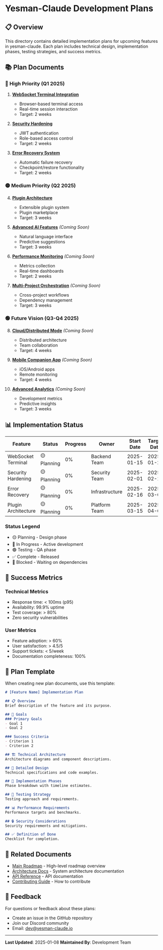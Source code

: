# Yesman-Claude Development Plans

## 📋 Overview

This directory contains detailed implementation plans for upcoming features in yesman-claude. Each plan includes
technical design, implementation phases, testing strategies, and success metrics.

## 📚 Plan Documents

### 🔴 High Priority (Q1 2025)

1. **[WebSocket Terminal Integration](./01-websocket-terminal.md)**

   - Browser-based terminal access
   - Real-time session interaction
   - Target: 2 weeks

1. **[Security Hardening](./02-security-hardening.md)**

   - JWT authentication
   - Role-based access control
   - Target: 2 weeks

1. **[Error Recovery System](./03-error-recovery.md)**

   - Automatic failure recovery
   - Checkpoint/restore functionality
   - Target: 2 weeks

### 🟡 Medium Priority (Q2 2025)

4. **[Plugin Architecture](./04-plugin-architecture.md)**

   - Extensible plugin system
   - Plugin marketplace
   - Target: 3 weeks

1. **[Advanced AI Features](./05-advanced-ai.md)** *(Coming Soon)*

   - Natural language interface
   - Predictive suggestions
   - Target: 3 weeks

1. **[Performance Monitoring](./06-performance-monitoring.md)** *(Coming Soon)*

   - Metrics collection
   - Real-time dashboards
   - Target: 2 weeks

1. **[Multi-Project Orchestration](./07-multi-project.md)** *(Coming Soon)*

   - Cross-project workflows
   - Dependency management
   - Target: 3 weeks

### 🟢 Future Vision (Q3-Q4 2025)

8. **[Cloud/Distributed Mode](./08-cloud-distributed.md)** *(Coming Soon)*

   - Distributed architecture
   - Team collaboration
   - Target: 4 weeks

1. **[Mobile Companion App](./09-mobile-app.md)** *(Coming Soon)*

   - iOS/Android apps
   - Remote monitoring
   - Target: 4 weeks

1. **[Advanced Analytics](./10-advanced-analytics.md)** *(Coming Soon)*

   - Development metrics
   - Predictive insights
   - Target: 3 weeks

## 📊 Implementation Status

| Feature             | Status      | Progress | Owner          | Start Date | Target Date |
| ------------------- | ----------- | -------- | -------------- | ---------- | ----------- |
| WebSocket Terminal  | 🟡 Planning | 0%       | Backend Team   | 2025-01-15 | 2025-01-29  |
| Security Hardening  | 🟡 Planning | 0%       | Security Team  | 2025-02-01 | 2025-02-15  |
| Error Recovery      | 🟡 Planning | 0%       | Infrastructure | 2025-02-16 | 2025-03-01  |
| Plugin Architecture | 🟡 Planning | 0%       | Platform Team  | 2025-03-15 | 2025-04-05  |

### Status Legend

- 🟡 Planning - Design phase
- 🔵 In Progress - Active development
- 🟢 Testing - QA phase
- ✅ Complete - Released
- 🔴 Blocked - Waiting on dependencies

## 🎯 Success Metrics

### Technical Metrics

- Response time: < 100ms (p95)
- Availability: 99.9% uptime
- Test coverage: > 80%
- Zero security vulnerabilities

### User Metrics

- Feature adoption: > 60%
- User satisfaction: > 4.5/5
- Support tickets: < 5/week
- Documentation completeness: 100%

## 📝 Plan Template

When creating new plan documents, use this template:

```markdown
# [Feature Name] Implementation Plan

## 📋 Overview
Brief description of the feature and its purpose.

## 🎯 Goals
### Primary Goals
- Goal 1
- Goal 2

### Success Criteria
- Criterion 1
- Criterion 2

## 🏗️ Technical Architecture
Architecture diagrams and component descriptions.

## 📐 Detailed Design
Technical specifications and code examples.

## 🔄 Implementation Phases
Phase breakdown with timeline estimates.

## 🧪 Testing Strategy
Testing approach and requirements.

## 📊 Performance Requirements
Performance targets and benchmarks.

## 🔒 Security Considerations
Security requirements and mitigations.

## ✅ Definition of Done
Checklist for completion.
```

## 🔗 Related Documents

- [Main Roadmap](./ROADMAP.md) - High-level roadmap overview
- [Architecture Docs](../architecture/) - System architecture documentation
- [API Reference](../api/) - API documentation
- [Contributing Guide](../../CONTRIBUTING.md) - How to contribute

## 📮 Feedback

For questions or feedback about these plans:

- Create an issue in the GitHub repository
- Join our Discord community
- Email: dev@yesman-claude.io

______________________________________________________________________

**Last Updated**: 2025-01-08 **Maintained By**: Development Team
